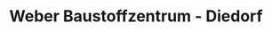 ---
title: "Weber Baustoffzentrum - Diedorf"
url: /diedorf/weber-baustoffzentrum-diedorf/
shop: Eisenwaren
---